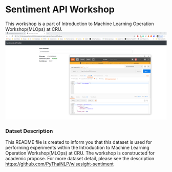 # __Sentiment API Workshop__
This workshop is a part of Introduction to Machine Learning Operation Workshop(MLOps) at CRU.
![Example API](https://github.com/luangtatipsy/sentiment-api-workshop/blob/master/images/sample-api.png)


### __Datset Description__

This README file is created to inform you that this dataset is used for performing experiments within the Introduction to Machine Learning Operation Workshop(MLOps) at CRU. The workshop is constructed for academic propose. For more dataset detail, please see the description https://github.com/PyThaiNLP/wisesight-sentiment
